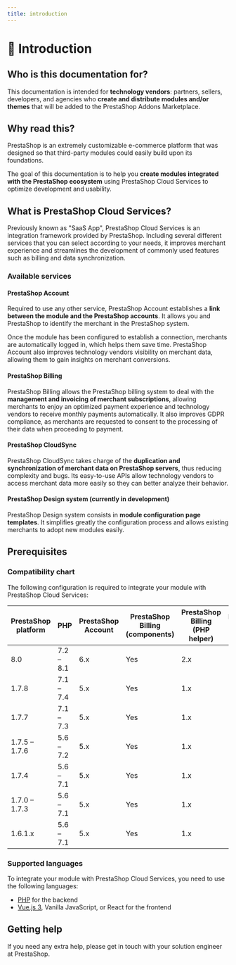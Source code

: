 ```yaml
---
title: introduction
---
```


# :rocket: Introduction

## Who is this documentation for?

This documentation is intended for **technology vendors**: partners, sellers, developers, and agencies who **create and distribute modules and/or themes** that will be added to the PrestaShop Addons Marketplace.

## Why read this?

PrestaShop is an extremely customizable e-commerce platform that was designed so that third-party modules could easily build upon its foundations.

The goal of this documentation is to help you **create modules integrated with the PrestaShop ecosystem** using PrestaShop Cloud Services to optimize development and usability.

## What is PrestaShop Cloud Services?

Previously known as "SaaS App", PrestaShop Cloud Services is an integration framework provided by PrestaShop. Including several different services that you can select according to your needs, it improves merchant experience and streamlines the development of commonly used features such as billing and data synchronization.

### Available services

#### PrestaShop Account

Required to use any other service, PrestaShop Account establishes a **link between the module and the PrestaShop accounts**. It allows you and PrestaShop to identify the merchant in the PrestaShop system.

Once the module has been configured to establish a connection, merchants are automatically logged in, which helps them save time. PrestaShop Account also improves technology vendors visibility on merchant data, allowing them to gain insights on merchant conversions.

#### PrestaShop Billing

PrestaShop Billing allows the PrestaShop billing system to deal with the **management and invoicing of merchant subscriptions**, allowing merchants to enjoy an optimized payment experience and technology vendors to receive monthly payments automatically. It also improves GDPR compliance, as merchants are requested to consent to the processing of their data when proceeding to payment.

#### PrestaShop CloudSync

PrestaShop CloudSync takes charge of the **duplication and synchronization of merchant data on PrestaShop servers**, thus reducing complexity and bugs. Its easy-to-use APIs allow technology vendors to access merchant data more easily so they can better analyze their behavior.

#### PrestaShop Design system (currently in development)

PrestaShop Design system consists in **module configuration page templates**. It simplifies greatly the configuration process and allows existing merchants to adopt new modules easily.

## Prerequisites

### Compatibility chart

The following configuration is required to integrate your module with PrestaShop Cloud Services:

| PrestaShop platform | PHP          | PrestaShop Account    | PrestaShop Billing (components)    | PrestaShop Billing (PHP helper)    | PrestaShop CloudSync (EventBus)    |
| ------------------- | ------------ | --------------------- | ---------------------------------- | ---------------------------------- | ---------------------------------- |
| 8.0                 | 7.2 – 8.1    | 6.x                   | Yes                                | 2.x                                | 1.8.0                              |
| 1.7.8               | 7.1 – 7.4    | 5.x                   | Yes                                | 1.x                                | 1.6.10 – 1.7.x                     |
| 1.7.7               | 7.1 – 7.3    | 5.x                   | Yes                                | 1.x                                | 1.6.10 – 1.7.x                     |
| 1.7.5 – 1.7.6       | 5.6 – 7.2    | 5.x                   | Yes                                | 1.x                                | 1.6.10 – 1.7.x                     |
| 1.7.4               | 5.6 – 7.1    | 5.x                   | Yes                                | 1.x                                | 1.6.10 – 1.7.x                     |
| 1.7.0 – 1.7.3       | 5.6 – 7.1    | 5.x                   | Yes                                | 1.x                                | 1.6.10 – 1.7.x                     |
| 1.6.1.x             | 5.6 – 7.1    | 5.x                   | Yes                                | 1.x                                | 1.6.4 – 1.6.9                      |

### Supported languages
To integrate your module with PrestaShop Cloud Services, you need to use the following languages:

- [PHP](https://www.php.net/) for the backend
- [Vue.js 3](https://vuejs.org/), Vanilla JavaScript, or React for the frontend

## Getting help

If you need any extra help, please get in touch with your solution engineer at PrestaShop.
